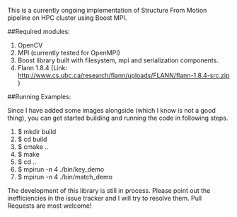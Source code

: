 This is a currently ongoing implementation of Structure From Motion pipeline on HPC cluster using Boost MPI.

##Required modules:
1. OpenCV
2. MPI (currently tested for OpenMPI)
3. Boost library built with filesystem, mpi and serialization components.
4. Flann 1.8.4 (Link: http://www.cs.ubc.ca/research/flann/uploads/FLANN/flann-1.8.4-src.zip )

##Running Examples:

Since I have added some images alongside (which I know is not a good thing), you can get started building and running the code in following steps.
1. $ mkdir build
2. $ cd build
3. $ cmake ..
4. $ make
5. $ cd ..
6. $ mpirun -n 4 ./bin/key_demo
7. $ mpirun -n 4 ./bin/match_demo

The development of this library is still in process. Please point out the inefficiencies in the issue tracker and I will try to resolve them. Pull Requests are most welcome!
